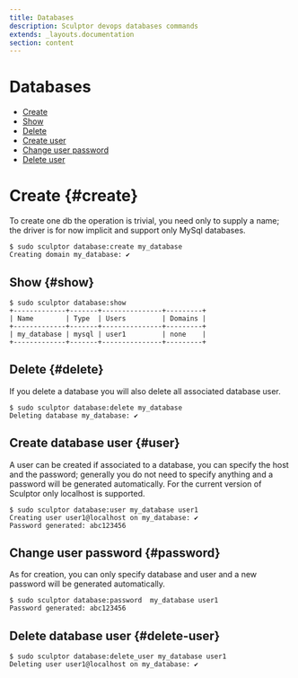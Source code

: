 ```yaml
---
title: Databases
description: Sculptor devops databases commands
extends: _layouts.documentation
section: content
---
```


# Databases
- [Create](#create)
- [Show](#show)
- [Delete](#delete)
- [Create user](#user)
- [Change user password](#password)
- [Delete user](#delete-user)

# Create {#create}
To create one db the operation is trivial, you need only to supply a name; the driver is for now implicit and support only MySql databases.
```shell
$ sudo sculptor database:create my_database
Creating domain my_database: ✔
```

## Show {#show}
```shell
$ sudo sculptor database:show
+-------------+-------+---------------+---------+
| Name        | Type  | Users         | Domains |
+-------------+-------+---------------+---------+
| my_database | mysql | user1         | none    |
+-------------+-------+---------------+---------+
```

## Delete {#delete}
If you delete a database you will also delete all associated database user.
```shell
$ sudo sculptor database:delete my_database
Deleting database my_database: ✔
```


## Create database user {#user}
A user can be created if associated to a database, you can specify the host and the password; generally you do not need to specify anything and a password will be generated automatically. For the current version of Sculptor only localhost is supported.
```shell
$ sudo sculptor database:user my_database user1
Creating user user1@localhost on my_database: ✔
Password generated: abc123456
```

## Change user password {#password}
As for creation, you can only specify database and user and a new password will be generated automatically.
```shell
$ sudo sculptor database:password  my_database user1
Password generated: abc123456
```

## Delete database user {#delete-user}
```shell
$ sudo sculptor database:delete_user my_database user1
Deleting user user1@localhost on my_database: ✔
```